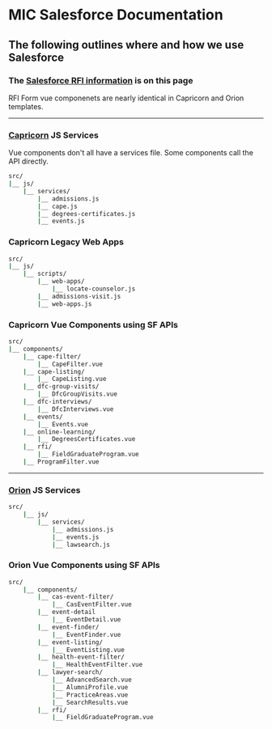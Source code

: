 # MIC Salesforce Documentation

## The following outlines where and how we use Salesforce

### The [Salesforce RFI information](https://github.com/UniversityOfSaintThomas/mic_salesforce_docs/blob/main/rfi.md) is on this page

RFI Form vue componenets are nearly identical in Capricorn and Orion templates.

---

### [Capricorn](https://github.com/UniversityOfSaintThomas/mic_salesforce_docs/blob/main/capricorn.md) JS Services

Vue components don't all have a services file. Some components call the API directly.

```bash
src/
|__ js/
    |__ services/
        |__ admissions.js
        |__ cape.js
        |__ degrees-certificates.js
        |__ events.js
```

### Capricorn Legacy Web Apps

```bash
src/
|__ js/
    |__ scripts/
        |__ web-apps/
            |__ locate-counselor.js
        |__ admissions-visit.js
        |__ web-apps.js
```

### Capricorn Vue Components using SF APIs

```bash
src/
|__ components/
    |__ cape-filter/
        |__ CapeFilter.vue
    |__ cape-listing/
        |__ CapeListing.vue
    |__ dfc-group-visits/
        |__ DfcGroupVisits.vue
    |__ dfc-interviews/
        |__ DfcInterviews.vue
    |__ events/
        |__ Events.vue
    |__ online-learning/
        |__ DegreesCertificates.vue
    |__ rfi/
        |__ FieldGraduateProgram.vue
    |__ ProgramFilter.vue
```

---

### [Orion](https://github.com/UniversityOfSaintThomas/mic_salesforce_docs/blob/main/orion.md) JS Services

```bash
src/
    |__ js/
        |__ services/
            |__ admissions.js
            |__ events.js
            |__ lawsearch.js
```

### Orion Vue Components using SF APIs

```bash
src/
    |__ components/
        |__ cas-event-filter/
            |__ CasEventFilter.vue
        |__ event-detail
            |__ EventDetail.vue
        |__ event-finder/
            |__ EventFinder.vue
        |__ event-listing/
            |__ EventListing.vue
        |__ health-event-filter/
            |__ HealthEventFilter.vue
        |__ lawyer-search/
            |__ AdvancedSearch.vue
            |__ AlumniProfile.vue
            |__ PracticeAreas.vue
            |__ SearchResults.vue
        |__ rfi/
            |__ FieldGraduateProgram.vue
```
